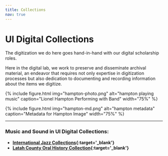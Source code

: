 ```yaml
---
title: Collections
nav: true
---
```


# UI Digital Collections

The digitization we do here goes hand-in-hand with our digital scholarship roles.

Here in the digital lab, we work to preserve and disseminate archival material, an endeavor that requires not only expertise in digitization processes but also dedication to documenting and recording information about the items we digitize.


{% include figure.html img="hampton-photo.png" alt="hampton playing music" caption="Lionel Hampton Performing with Band" width="75%" %}

{% include figure.html img="hampton-md.png" alt="hampton metadata" caption="Metadata for Hampton Image" width="75%" %}

***

### Music and Sound in UI Digital Collections:


- **[International Jazz Collections](https://www.lib.uidaho.edu/digital/collections.html#IJC){:target='_blank'}**
- **[Latah County Oral History Collection](https://www.lib.uidaho.edu/digital/lcoh/index.html){:target='_blank'}**